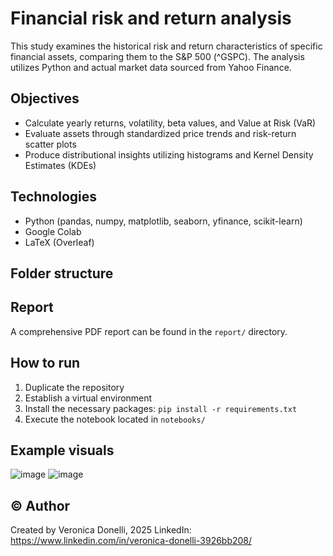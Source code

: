 # Financial risk and return analysis

This study examines the historical risk and return characteristics of specific financial assets, comparing them to the S&P 500 (^GSPC). The analysis utilizes Python and actual market data sourced from Yahoo Finance.

## Objectives
- Calculate yearly returns, volatility, beta values, and Value at Risk (VaR)
- Evaluate assets through standardized price trends and risk-return scatter plots
- Produce distributional insights utilizing histograms and Kernel Density Estimates (KDEs)
  
## Technologies
- Python (pandas, numpy, matplotlib, seaborn, yfinance, scikit-learn)
- Google Colab
- LaTeX (Overleaf)

## Folder structure

## Report
A comprehensive PDF report can be found in the `report/` directory.

## How to run
1. Duplicate the repository
2. Establish a virtual environment
3. Install the necessary packages: `pip install -r requirements.txt`
4. Execute the notebook located in `notebooks/`

## Example visuals
![image](https://github.com/user-attachments/assets/15898f26-ec48-4708-bc55-a608714c7849)
![image](https://github.com/user-attachments/assets/45403c3a-d868-4860-bcb7-5f75078ef492)

## © Author
Created by Veronica Donelli, 2025 
LinkedIn: https://www.linkedin.com/in/veronica-donelli-3926bb208/  
